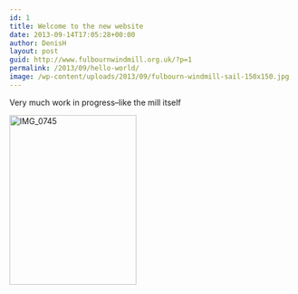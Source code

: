 ```yaml
---
id: 1
title: Welcome to the new website
date: 2013-09-14T17:05:28+00:00
author: DenisH
layout: post
guid: http://www.fulbournwindmill.org.uk/?p=1
permalink: /2013/09/hello-world/
image: /wp-content/uploads/2013/09/fulbourn-windmill-sail-150x150.jpg
---
```

Very much work in progress&#8211;like the mill itself
<!--break-->
[<img class="alignleft size-medium wp-image-5" alt="IMG_0745" src="http://www.fulbournwindmill.org.uk/wp-content/uploads/2013/09/IMG_0745-224x300.jpg" width="224" height="300" srcset="http://www.fulbournwindmill.org.uk/wp-content/uploads/2013/09/IMG_0745-224x300.jpg 224w, http://www.fulbournwindmill.org.uk/wp-content/uploads/2013/09/IMG_0745-767x1024.jpg 767w" sizes="(max-width: 224px) 100vw, 224px" />](http://www.fulbournwindmill.org.uk/wp-content/uploads/2013/09/IMG_0745.jpg)
